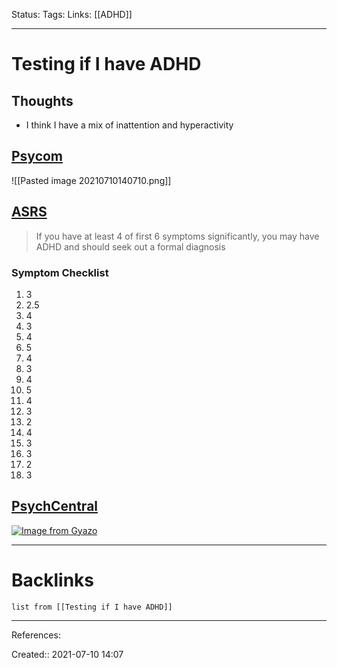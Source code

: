 Status: 
Tags: 
Links: [[ADHD]]
___
# Testing if I have ADHD
## Thoughts
- I think I have a mix of inattention and hyperactivity
## [Psycom](https://www.psycom.net/quiz-results/?qid=9_3)
![[Pasted image 20210710140710.png]]
## [ASRS](https://add.org/adhd-test/)
>  If you have at least 4 of first 6 symptoms significantly, you may have ADHD and should seek out a formal diagnosis
 ### Symptom Checklist
 1. 3
 2. 2.5
 3. 4
 4. 3
 5. 4
 6. 5
 7. 4
 8. 3
 9. 4
 10. 5
 11. 4
 12. 3
 13. 2
 14. 4
 15. 3
 16. 3
 17. 2
 18. 3
## [PsychCentral](https://psychcentral.com/quizzes/adhd-quiz#9)
[![Image from Gyazo](https://i.gyazo.com/35868f38d5388d48a2849eac76070844.png)](https://gyazo.com/35868f38d5388d48a2849eac76070844)
___
# Backlinks
```dataview
list from [[Testing if I have ADHD]]
```
___
References: 

Created:: 2021-07-10 14:07
